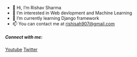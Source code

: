- 👋 Hi, I’m Rishav Sharma
- 👀 I’m interested in Web devlopment and Machine Learning
- 🌱 I’m currently learning Django framework
- 📫 You can contact me at rishisah907@gmail.com

##### Connect with me:
[Youtube](http://youtube.com/c/FreakyGadgets)
[Twitter](http://twitter.com/hrishavsharma)

<!---
rishiqwerty/rishiqwerty is a ✨ special ✨ repository because its `README.md` (this file) appears on your GitHub profile.
You can click the Preview link to take a look at your changes.
--->
